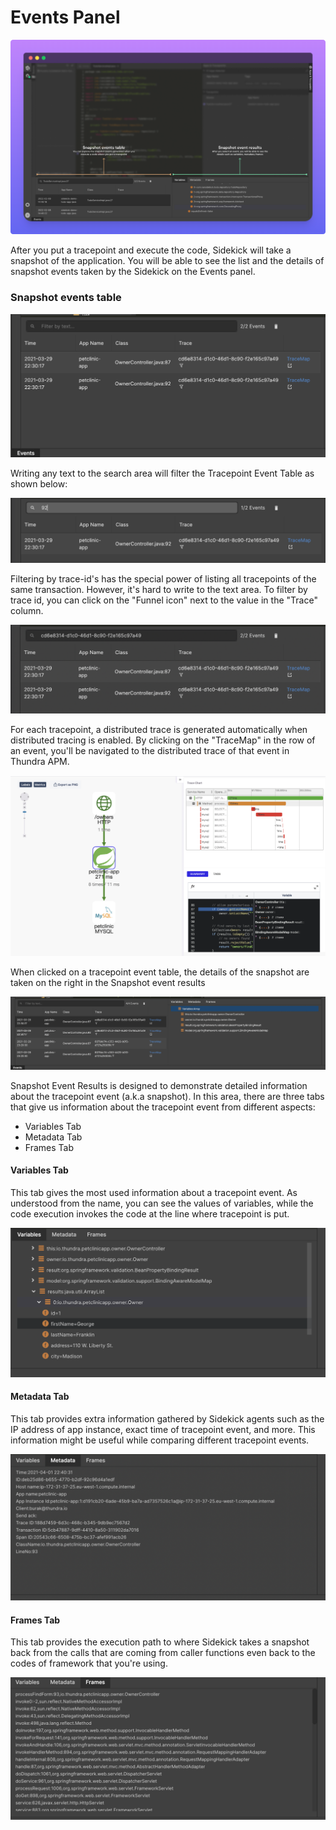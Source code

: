 # Events Panel

![](../../../.gitbook/assets/events-panel.png)

After you put a tracepoint and execute the code, Sidekick will take a snapshot of the application. You will be able to see the list and the details of snapshot events taken by the Sidekick on the Events panel.&#x20;

### Snapshot events table

![Sidekick - Tracepoint Event Table](../../../.gitbook/assets/TracepointEventTable.png)

Writing any text to the search area will filter the Tracepoint Event Table as shown below:

![Sidekick - Filtered Tracepoint Event Table](../../../.gitbook/assets/FilteredTracepointEventTable.png)

Filtering by trace-id's has the special power of listing all tracepoints of the same transaction. However, it's hard to write to the text area. To filter by trace id, you can click on the "Funnel icon" next to the value in the "Trace" column.

![Sidekick - Filtered Tracepoint Event Table by Trace](../../../.gitbook/assets/TracepointEventTableFilteredByTrace.png)

For each tracepoint, a distributed trace is generated automatically when distributed tracing is enabled. By clicking on the "TraceMap" in the row of an event, you'll be navigated to the distributed trace of that event in Thundra APM.

![ Sidekick - Distributed Trace](../../../.gitbook/assets/ThundraSidekick2APM.png)

When clicked on a tracepoint event table, the details of the snapshot are taken on the right in the Snapshot event results

![ Sidekick - Event Clicked](../../../.gitbook/assets/TracepointEventClicked.png)

Snapshot Event Results is designed to demonstrate detailed information about the tracepoint event (a.k.a snapshot). In this area, there are three tabs that give us information about the tracepoint event from different aspects:&#x20;

* Variables Tab
* Metadata Tab
* Frames Tab

#### **Variables** **Tab**

This tab gives the most used information about a tracepoint event. As understood from the name, you can see the values of variables, while the code execution invokes the code at the line where tracepoint is put.&#x20;

![Sidekick - Tracepoint Event Detail - Variables](../../../.gitbook/assets/VariableDetail.png)

#### Metadata Tab

This tab provides extra information gathered by Sidekick agents such as the IP address of app instance, exact time of tracepoint event, and more. This information might be useful while comparing different tracepoint events.&#x20;

![Sidekick - Tracepoint Event Detail - Metadata](../../../.gitbook/assets/metadataEvent.png)

#### &#x20;Frames Tab

This tab provides the execution path to where Sidekick takes a snapshot back from the calls that are coming from caller functions even back to the codes of framework that you're using.&#x20;

![Sidekick - Tracepoint Event Detail - Frame](../../../.gitbook/assets/variableFrames.png)

